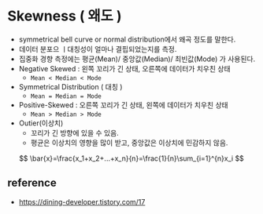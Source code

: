 # Skewness ( 왜도 ) 

- symmetrical bell curve or normal distribution에서 왜곡 정도를 말한다. 
- 데이터 분포으 ㅣ대칭성이 얼마나 결핍되었는지를 측정. 
- 집중화 경향 측정에는 평균(Mean)/ 중앙값(Median)/ 최빈값(Mode) 가 사용된다. 
- Negative Skewed : 왼쪽 꼬리가 긴 상태, 오른쪽에 데이터가 치우친 상태 
  - `Mean < Median < Mode` 
- Symmetrical Distribution ( 대칭 )
  - `Mean = Median = Mode`
- Positive-Skewed : 오른쪽 꼬리가 긴 상태, 왼쪽에 데이터가 치우친 상태
  - `Mean > Median > Mode`  
- Outier(이상치)
  - 꼬리가 긴 방향에 있을 수 있음.  
  - 평균은 이상치의 영향을 많이 받고, 중앙값은 이상치에 민감하지 않음.  


$$
\bar{x}=\frac{x_1+x_2+...+x_n}{n}=\frac{1}{n}\sum_{i=1}^{n}x_i
$$


## reference 

- https://dining-developer.tistory.com/17  

